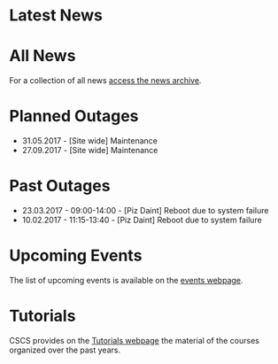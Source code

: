 # Latest News

<!-- <div id="begin-latest-news"></div> -->

<!-- start-news --><!-- end-news -->

# All News
 
For a collection of all news [access the news archive](news).
# Planned Outages

- 31.05.2017 - [Site wide] Maintenance
- 27.09.2017 - [Site wide] Maintenance

# Past Outages

- 23.03.2017 - 09:00-14:00 - [Piz Daint] Reboot due to system failure
- 10.02.2017 - 11:15-13:40 - [Piz Daint] Reboot due to system failure

# Upcoming Events

The list of upcoming events is available on the [events webpage](http://www.cscs.ch/events).

# Tutorials

CSCS provides on the [Tutorials webpage](http://www.cscs.ch/publications/tutorials/index.html) the material of the courses organized over the past years.
